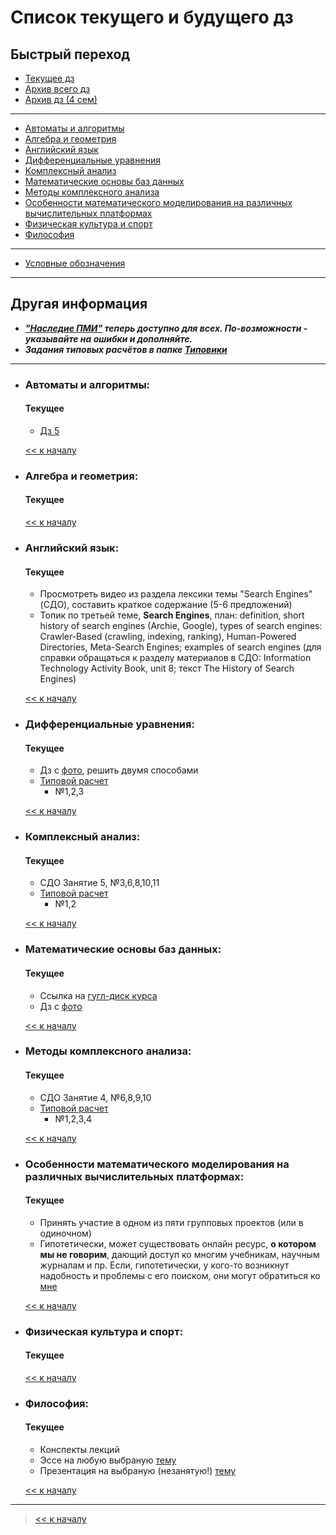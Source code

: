 # Список текущего и будущего дз

## Быстрый переход

- [Текущее дз](README.md#Список-текущего-и-будущего-дз)
- [Архив всего дз](Архив_дз/Архив_дз.md)
- [Архив дз (4 сем)](Архив_дз/Дз_4_семестр.md#Список-старого-дз-за-4-семестр.)

***

- [Автоматы и алгоритмы](#Автоматы-и-алгоритмы)
- [Алгебра и геометрия](#Алгебра-и-геометрия)
- [Английский язык](#Английский-язык)
- [Дифференциальные уравнения](#Дифференциальные-уравнения)
- [Комплексный анализ](#Комплексный-анализ)
- [Математические основы баз данных](#Математические-основы-баз-данных)
- [Методы комплексного анализа](#Методы-комплексного-анализа)
- [Особенности математического моделирования на различных вычислительных платформах](#Особенности-математического-моделирования-на-различных-вычислительных-платформах)
- [Физическая культура и спорт](#Физическая-культура-и-спорт)
- [Философия](#Философия)

***
    
- [Условные обозначения](#Условные-обозначения)

***

## Другая информация

- __*["Наследие ПМИ"](https://github.com/appliedMathematicsAndComputerScience/PMI_legacy) теперь доступно для всех. По-возможности - указывайте на ошибки и дополняйте.*__
- __*Задания типовых расчётов в папке [Типовики](https://github.com/nektonick/KMBO-01-homework/tree/master/%D0%A2%D0%B8%D0%BF%D0%BE%D0%B2%D0%B8%D0%BA%D0%B8)*__

***

- ### Автоматы и алгоритмы:
    #### Текущее
    - [Дз 5](Ресурсы/Документы/4сем/Домашнее_задание_от_16.03.pdf)

    [<< к началу](#Быстрый-переход)

- ### Алгебра и геометрия:
    #### Текущее

    [<< к началу](#Быстрый-переход)

- ### Английский язык:
    #### Текущее
    - Просмотреть видео из раздела лексики темы "Search Engines" (СДО), составить краткое содержание (5-6 предложений)
    - Топик по третьей теме, **Search Engines**, план: definition, short history of search engines (Archie, Google), types of search engines: Crawler-Based (crawling, indexing, ranking), Human-Powered Directories, Meta-Search Engines; examples of search engines (для справки обращаться к разделу материалов в СДО: Information Technology Activity Book, unit 8; текст The History of Search Engines)
    
    [<< к началу](#Быстрый-переход)
    

- ### Дифференциальные уравнения:
    #### Текущее
    - Дз с [фото](Ресурсы/Изображения/4сем/диффур_2.jpg), решить двумя способами
    - [Типовой расчет](Типовики/Диффур/Тр_по_дифф._ур._4-й_сем..pdf)
        - №1,2,3
      
    [<< к началу](#Быстрый-переход)

- ### Комплексный анализ:
    #### Текущее
    - СДО Занятие 5, №3,6,8,10,11
    - [Типовой расчет](Типовики/Комплан/Типовой_расчет_КА.pdf)
        - №1,2

    [<< к началу](#Быстрый-переход) 

- ### Математические основы баз данных:
    #### Текущее
    - Ссылка на [гугл-диск курса](https://drive.google.com/drive/folders/1TTXszoVvHKvRSOkryzzU0ygwK-4dg-h_)
    - Дз с [фото](Ресурсы/Изображения/4сем/базы_1.jpg)
      
    [<< к началу](#Быстрый-переход)
    
- ### Методы комплексного анализа:
    #### Текущее
    - СДО Занятие 4, №6,8,9,10
    - [Типовой расчет](Типовики/Методы/Типовой_расчет_методы_КА.pdf)
        - №1,2,3,4

    [<< к началу](#Быстрый-переход)

- ### Особенности математического моделирования на различных вычислительных платформах:
    #### Текущее
    - Принять участие в одном из пяти групповых проектов (или в одиночном)
    - Гипотетически, может существовать онлайн ресурс, **о котором мы не говорим**, дающий доступ ко многим учебникам, научным журналам и пр. Если, гипотетически, у кого-то возникнут надобность и проблемы с его поиском, они могут обратиться ко [мне](https://vk.com/justmw)
      
    [<< к началу](#Быстрый-переход)

- ### Физическая культура и спорт:
    #### Текущее
      
    [<< к началу](#Быстрый-переход)

- ### Философия:
    #### Текущее
    - Конспекты лекций
    - Эссе на любую выбраную [тему](Ресурсы/Изображения/4сем/философия_1.jpg)
    - Презентация на выбраную (незанятую!) [тему](Ресурсы/Изображения/4сем/философия_2.jpg)
      
    [<< к началу](#Быстрый-переход)

***

> [<< к началу](#Быстрый-переход)
